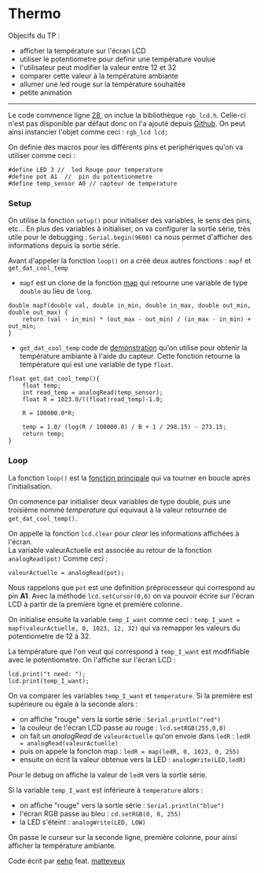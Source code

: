 # Thermo

Objecifs du TP : 
- afficher la température sur l'écran LCD
- utiliser le potentiometre pour definir une température voulue
- l'utilisateur peut modifier la valeur entre 12 et 32
- comparer cette valeur à la température ambiante 
- allumer une led rouge sur la température souhaitée 
- petite animation


---

Le code commence ligne [28](https://github.com/matteyeux/Arduino/blob/master/thermo/tp.ino#L28), on inclue la bibliothèque `rgb_lcd.h`. Celle-ci n'est pas disponible par défaut donc on l'a ajouté depuis [Github](https://github.com/Seeed-Studio/Grove_LCD_RGB_Backlight). On peut ainsi instancier l'objet comme ceci : `rgb_lcd lcd;`  <br>

On definie des macros pour les différents pins et periphériques qu'on va utiliser comme ceci : 
```
#define LED 3 //  led Rouge pour temperature
#define pot A1  //  pin du potentionmetre
#define temp_sensor A0 // capteur de temperature
```

### Setup

On utilise la fonction `setup()` pour initialiser des variables, le sens des pins, etc...
En plus des variables à initialiser, on va configurer la sortie série, très utile pour le debugging :
`Serial.begin(9600)` ca nous permet d'afficher des informations depuis la sortie série.

Avant d'appeler la fonction `loop()` on a créé deux autres fonctions : `mapf` et `get_dat_cool_temp`
- `mapf` est un clone de la fonction [map](https://www.arduino.cc/reference/en/language/functions/math/map/) qui retourne une variable de type `double` au lieu de `long`.
```
double mapf(double val, double in_min, double in_max, double out_min, double out_max) {
	return (val - in_min) * (out_max - out_min) / (in_max - in_min) + out_min;
}
```
- `get_dat_cool_temp` code de [demonstration](http://wiki.seeed.cc/Grove-Temperature_Sensor_V1.2/) qu'on utilise pour obtenir la température ambiante à l'aide du capteur. Cette fonction retourne la température qui est une variable de type `float`.
```
float get_dat_cool_temp(){
	float temp;
	int read_temp = analogRead(temp_sensor);
	float R = 1023.0/((float)read_temp)-1.0;

	R = 100000.0*R;

	temp = 1.0/ (log(R / 100000.0) / B + 1 / 298.15) - 273.15;
	return temp;
}
```
### Loop
La fonction `loop()` est la [fonction principale](https://github.com/matteyeux/Arduino/blob/master/thermo/tp.ino#L67) qui va tourner en boucle après l'initialisation.

On commence par initialiser deux variables de type double, puis une troisième nommé _temperature_ qui equivaut à la valeur retournée de `get_dat_cool_temp()`.

On appelle la fonction `lcd.clear` pour _clear_ les informations affichées à l'écran. <br>
La variable valeurActuelle est associée au retour de la fonction `analogRead(pot)` Comme ceci : 
```
valeurActuelle = analogRead(pot);
```
Nous rappelons que `pot` est une definition préprocesseur qui correspond au pin **A1**.
Avec la méthode `lcd.setCursor(0,0)` on va pouvoir écrire sur l'écran LCD à partir de la première ligne et première colonne.

On initialise ensuite la variable `temp_I_want` comme ceci : `temp_I_want = mapf(valeurActuelle, 0, 1023, 12, 32)` qui va remapper les valeurs du potentiometre de 12 à 32.

La température que l'on veut qui correspond à `temp_I_want` est modfifiable avec le potentiometre. On l'affiche sur l'écran LCD : 
```
lcd.print("t need: ");
lcd.print(temp_I_want);
```

On va comparer les variables `temp_I_want` et `temperature`. Si la première est supérieure ou égale à la seconde alors :
- on affiche "rouge" vers la sortie série : `Serial.println("red")`
- la couleur de l'écran LCD passe au rouge : `lcd.setRGB(255,0,0)`
- on fait un _analogRead_ de `valeurActuelle` qu'on envoie dans `ledR` : `ledR = analogRead(valeurActuelle)`
- puis on appele la foncton map : `ledR = map(ledR, 0, 1023, 0, 255)`
- ensuite on écrit la valeur obtenue vers la LED : `analogWrite(LED,ledR)`

Pour le debug on affiche la valeur de `ledR` vers la sortie série.

Si la variable `temp_I_want` est inférieure à `temperature` alors : 
- on affiche "rouge" vers la sortie série : `Serial.println("blue")`
- l'écran RGB passe au bleu : `cd.setRGB(0, 0, 255)`
- la LED s'éteint : `analogWrite(LED, LOW)`

On passe le curseur sur la seconde ligne, première colonne, pour ainsi afficher la température ambiante.

Code écrit par [eehp](https://twitter.com/eehp205) feat. [matteyeux](https://twitter.com/matteyeux)
